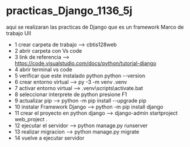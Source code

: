 # practicas_Django_1136_5j
aqui se realizaran  las practicas de Django que es un framework Marco de trabajo UII
- 1 crear carpeta de trabajo --> cbtis128web
- 2 abrir carpeta con Vs code 
- 3 link de referencia --> https://code.visualstudio.com/docs/python/tutorial-django
- 4 abrir terminal vs code
- 5 verificar que este instalado python  python --version
- 6 crear entorno virtual --> py -3 -m venv .venv
- 7 activar entorno virtual --> .venv\scripts\activate.bat
- 8 seleccionar interprete de python  presione F1
- 9 actualizar pip --> python -m pip install --upgrade pip
- 10 instalar Framework Django --> python -m pip install django
- 11 crear el proyecto en python django --> django-admin startproject web_project .
- 12 ejecutar el servidor --> python manage.py runserver
- 13 realizar migracion --> python manage.py migrate
- 14 vuelve a ejecutar servidor

 

